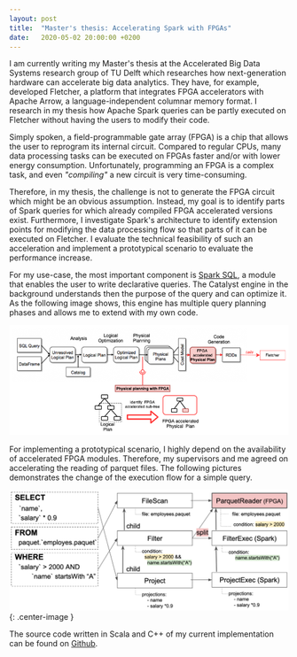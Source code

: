 ```yaml
---
layout: post
title:  "Master's thesis: Accelerating Spark with FPGAs"
date:   2020-05-02 20:00:00 +0200
---
```


I am currently writing my Master's thesis at the Accelerated Big Data Systems research group of TU Delft which researches how next-generation hardware can accelerate big data analytics. They have, for example, developed Fletcher, a platform that integrates FPGA accelerators with Apache Arrow, a language-independent columnar memory format. I research in my thesis how Apache Spark queries can be partly executed on Fletcher without having the users to modify their code.

Simply spoken, a field-programmable gate array (FPGA) is a chip that allows the user to reprogram its internal circuit. Compared to regular CPUs, many data processing tasks can be executed on FPGAs faster and/or with lower energy consumption. Unfortunately, programming an FPGA is a complex task, and even _"compiling"_ a new circuit is very time-consuming.

Therefore, in my thesis, the challenge is not to generate the FPGA circuit which might be an obvious assumption. Instead, my goal is to identify parts of Spark queries for which already compiled FPGA accelerated versions exist. Furthermore, I investigate Spark's architecture to identify extension points for modifying the data processing flow so that parts of it can be executed on Fletcher. I evaluate the technical feasibility of such an acceleration and implement a prototypical scenario to evaluate the performance increase.

For my use-case, the most important component is [Spark SQL](http://dl.acm.org/citation.cfm?id=2742797), a module that enables the user to write declarative queries. The Catalyst engine in the background understands then the purpose of the query and can optimize it. As the following image shows, this engine has multiple query planning phases and allows me to extend with my own code.

![Spark SQL's query planning with my extensions](/assets/images/mastersthesis-architecture.png)

For implementing a prototypical scenario, I highly depend on the availability of accelerated FPGA modules. Therefore, my supervisors and me agreed on accelerating the reading of parquet files. The following pictures demonstrates the change of the execution flow for a simple query.

![](/assets/images/mastersthesis-simple-query.png){: .center-image }

The source code written in Scala and C++ of my current implementation can be found on [Github](https://github.com/fnonnenmacher/spark-sql-fpga-mapping).